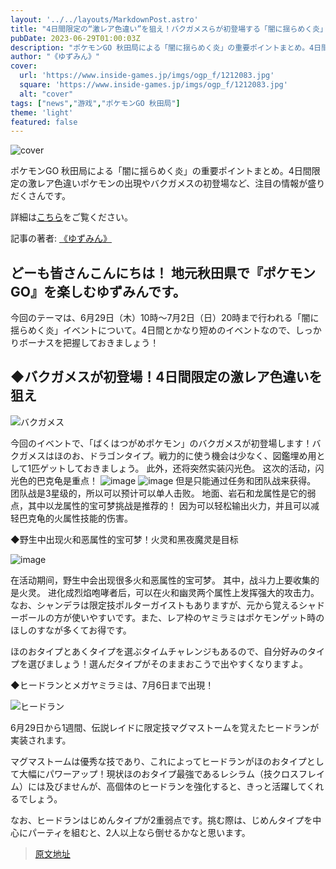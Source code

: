 ```yaml
---
layout: '../../layouts/MarkdownPost.astro'
title: "4日間限定の“激レア色違い”を狙え！バクガメスらが初登場する「闇に揺らめく炎」重要ポイントまとめ【ポケモンGO 秋田局】"
pubDate: 2023-06-29T01:00:03Z
description: "ポケモンGO 秋田局による「闇に揺らめく炎」の重要ポイントまとめ。4日間限定の激レア色違いポケモンの出現やバクガメスの初登場など、注目の情報が盛りだくさんです。"
author: "《ゆずみん》"
cover:
  url: 'https://www.inside-games.jp/imgs/ogp_f/1212083.jpg'
  square: 'https://www.inside-games.jp/imgs/ogp_f/1212083.jpg'
  alt: "cover"
tags: ["news","游戏","ポケモンGO 秋田局"]
theme: 'light'
featured: false
---
```


![cover](https://www.inside-games.jp/imgs/ogp_f/1212083.jpg)

ポケモンGO 秋田局による「闇に揺らめく炎」の重要ポイントまとめ。4日間限定の激レア色違いポケモンの出現やバクガメスの初登場など、注目の情報が盛りだくさんです。

詳細は[こちら](https://www.inside-games.jp/article/2023/06/29/146877.html)をご覧ください。

記事の著者: [《ゆずみん》](/author/10199/recent/%E3%82%86%E3%81%9A%E3%81%BF%E3%82%93)

## どーも皆さんこんにちは！ 地元秋田県で『ポケモンGO』を楽しむゆずみんです。

今回のテーマは、6月29日（木）10時～7月2日（日）20時まで行われる「闇に揺らめく炎」イベントについて。4日間とかなり短めのイベントなので、しっかりボーナスを把握しておきましょう！

## ◆バクガメスが初登場！4日間限定の激レア色違いを狙え

![バクガメス](https://www.inside-games.jp/imgs/zoom/1212084.png)

今回のイベントで、「ばくはつがめポケモン」のバクガメスが初登場します！バクガメスはほのお、ドラゴンタイプ。戦力的に使う機会は少なく、図鑑埋め用として1匹ゲットしておきましょう。
此外，还将突然实装闪光色。 这次的活动，闪光色的巴克龟是重点！ ![image](https://www.inside-games.jp/imgs/zoom/1212085.png) ![image](https://www.inside-games.jp/imgs/zoom/1212086.png) 但是只能通过任务和团队战来获得。 团队战是3星级的，所以可以预计可以单人击败。 地面、岩石和龙属性是它的弱点，其中以龙属性的宝可梦挑战是推荐的！ 因为可以轻松输出火力，并且可以减轻巴克龟的火属性技能的伤害。 

◆野生中出现火和恶属性的宝可梦！火灵和黑夜魔灵是目标 

![image](https://www.inside-games.jp/imgs/zoom/1212087.png) 

在活动期间，野生中会出现很多火和恶属性的宝可梦。 其中，战斗力上要收集的是火灵。 进化成烈焰咆哮者后，可以在火和幽灵两个属性上发挥强大的攻击力。
なお、シャンデラは限定技ポルターガイストもありますが、元から覚えるシャドーボールの方が使いやすいです。また、レア枠のヤミラミはポケモンゲット時のほしのすなが多くてお得です。

ほのおタイプとあくタイプを選ぶタイムチャレンジもあるので、自分好みのタイプを選びましょう！選んだタイプがそのままおこうで出やすくなりますよ。

◆ヒードランとメガヤミラミは、7月6日まで出現！

![ヒードラン](https://www.inside-games.jp/imgs/zoom/1212090.png)

6月29日から1週間、伝説レイドに限定技マグマストームを覚えたヒードランが実装されます。

マグマストームは優秀な技であり、これによってヒードランがほのおタイプとして大幅にパワーアップ！現状ほのおタイプ最強であるレシラム（技クロスフレイム）には及びませんが、高個体のヒードランを強化すると、きっと活躍してくれるでしょう。

なお、ヒードランはじめんタイプが2重弱点です。挑む際は、じめんタイプを中心にパーティを組むと、2人以上なら倒せるかなと思います。

>[原文地址](https://www.inside-games.jp/article/2023/06/29/146877.html)  